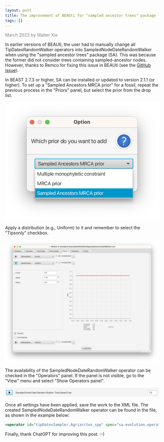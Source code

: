 ```yaml
--- 
layout: post 
title: The improvement of BEAUti for "sampled ancestor trees" package (SA) 
tags: []
---
```


<p style="color: gray;">March 2023 by Walter Xie</p>

In earlier versions of BEAUti, the user had to manually change all TipDatesRandomWalker operators 
into SampledNodeDateRandomWalker when using the "sampled ancestor trees" package (SA). 
This was because the former did not consider trees containing sampled-ancestor nodes. 
However, thanks to Remco for fixing this issue in BEAUti 
(see the [GitHub issue](https://github.com/CompEvol/BeastFX/issues/45)).

In BEAST 2.7.3 or higher, SA can be installed or updated to version 2.1.1 (or higher). 
To set up a "Sampled Ancestors MRCA prior" for a fossil, 
repeat the previous process in the "Priors" panel, but select the prior from the drop list. 

![](/images/SAMRCApriorDropList.png)

Apply a distribution (e.g., Uniform) to it and remember to select the "Tipsonly" checkbox.

![](/images/SAMRCAprior.png)

The availability of the SampledNodeDateRandomWalker operator can be checked in the "Operators" panel. 
If the panel is not visible, go to the "View" menu and select "Show Operators panel".

![](/images/SampledNodeDateRandomWalker.png)

Once all settings have been applied, save the work to the XML file. 
The created SampledNodeDateRandomWalker operator can be found in the file, 
as shown in the example below:

```xml
<operator id="tipDatesSampler.Agriarctos_spp" spec="sa.evolution.operators.SampledNodeDateRandomWalker" taxonset="@Agriarctos_spp" tree="@Tree.t:bearsTree" weight="1.0" windowSize="1.0"/>
```

Finally, thank ChatGPT for improving this post. :-)
